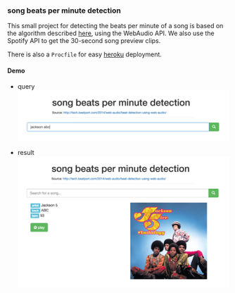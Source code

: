 ### song beats per minute detection

This small project for detecting the beats per minute of a song is based on the algorithm described [here](http://tech.beatport.com/2014/web-audio/beat-detection-using-web-audio/), using the WebAudio API. We also use the Spotify API to get the 30-second song preview clips.

There is also a `Procfile` for easy [heroku](https://dashboard.heroku.com/) deployment.

#### Demo

* query
![query](img/query.png)

* result
![result](img/result.png)
